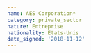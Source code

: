 ```yaml
---
name: AES Corporation*
category: private_sector
nature: Entreprise
nationality: Etats-Unis
date_signed: '2018-11-12'
---
```

    